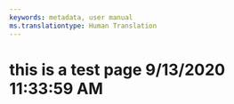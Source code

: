 ```yaml
---
keywords: metadata, user manual
ms.translationtype: Human Translation
---
```

# this is a test page 9/13/2020 11:33:59 AM